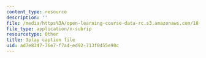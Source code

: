 ```yaml
---
content_type: resource
description: ''
file: /media/https%3A/open-learning-course-data-rc.s3.amazonaws.com/18-065-matrix-methods-in-data-analysis-signal-processing-and-machine-learning-spring-2018/ad7e834776e7f7a4ed92713f0455e90c_p-bXJIa7QVI.srt
file_type: application/x-subrip
resourcetype: Other
title: 3play caption file
uid: ad7e8347-76e7-f7a4-ed92-713f0455e90c
---
```

